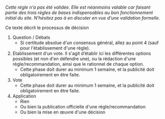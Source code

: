 *Cette régle n'a pas été validée. Elle est néanmoins valable car faisant partie des trois règles de bases indispensables au bon fonctionnement initial du site. N'hésitez pas à en discuter en vue d'une validation formelle.*

Ce texte décrit le processus de décision 

1. Question / Débats
    * Si certitude absolue d'un consensus général, allez au point 4 (sauf pour l'établissement d'une règle).
2. Etablissement d'un vote. Il s'agit d’établir ici les différentes options possibles (et non d'en défendre une), ou la rédaction d'une règle/recommandation, ainsi que le rationnel de chaque option.
    * Cette phase doit durer au minimum 1 semaine, et la publicité doit obligatoirement en être faite.
3. Vote
    * Cette phase doit durer au minimum 1 semaine, et la publicité doit obligatoirement en être faite.
4. Application
    * Rien
    * Ou bien la publication officielle d'une règle/recommandation
    * Ou bien la mise en œuvre d'une décision
